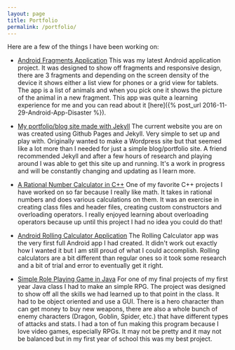 ```yaml
---
layout: page
title: Portfolio
permalink: /portfolio/
---
```


Here are a few of the things I have been working on:

- [Android Fragments Application](https://github.com/oakeef/Android-Fragments)
	This was my latest Android application project. It was designed to show off fragments and responsive design, there are 3 fragments and depending on the screen density of the device it shows either a list view for phones or a grid view for tablets. The app is a list of animals and when you pick one it shows the picture of the animal in a new fragment. This app was quite a learning experience for me and you can read about it [here]({% post_url 2016-11-29-Android-App-Disaster %}).

- [My portfolio/blog site made with Jekyll](https://github.com/oakeef/oakeef.github.io)
	The current website you are on was created using Github Pages and Jekyll. Very simple to set up and play with. Originally wanted to make a Wordpress site but that seemed like a lot more than I needed for just a simple blog/portfolio site. A friend recommended Jekyll and after a few hours of research and playing around I was able to get this site up and running. It's a work in progress and will be constantly changing and updating as I learn more.

- [A Rational Number Calculator in C++](https://github.com/oakeef/rational-Calc)
	One of my favorite C++ projects I have worked on so far because I really like math. It takes in rational numbers and does various calculations on them. It was an exercise in creating class files and header files, creating custom constructors and overloading operators. I really enjoyed learning about overloading operators because up until this project I had no idea you could do that!

- [Android Rolling Calculator Application](https://github.com/oakeef/Android-RollingCalc)
	The Rolling Calculator app was the very first full Android app I had created. It didn't work out exactly how I wanted it but I am still proud of what I could accomplish. Rolling calculators are a bit different than regular ones so it took some research and a bit of trial and error to eventually get it right.
	
- [Simple Role Playing Game in Java](https://github.com/oakeef/roleplaying-game)
	For one of my final projects of my first year Java class I had to make an simple RPG. The project was designed to show off all the skills we had learned up to that point in the class. It had to be object oriented and use a GUI. There is a hero character than can get money to buy new weapons, there are also a whole bunch of enemy characters (Dragon, Goblin, Spider, etc.) that have different types of attacks and stats. I had a ton of fun making this program because I love video games, especially RPGs. It may not be pretty and it may not be balanced but in my first year of school this was my best project.
